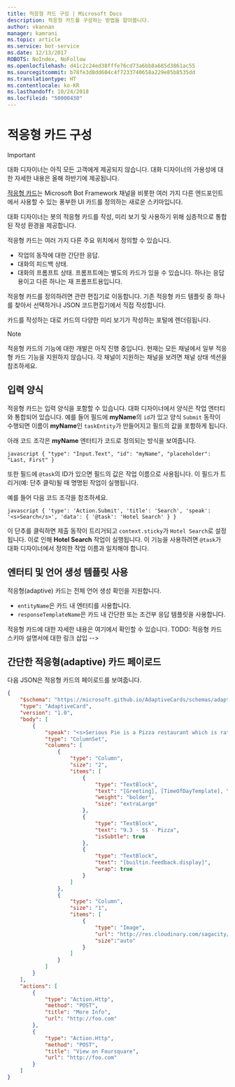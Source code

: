 ```yaml
---
title: 적응형 카드 구성 | Microsoft Docs
description: 적응형 카드를 구성하는 방법을 알아봅니다.
author: vkannan
manager: kamrani
ms.topic: article
ms.service: bot-service
ms.date: 12/13/2017
ROBOTS: NoIndex, NoFollow
ms.openlocfilehash: d41c2c24ed38fffe76cd73a6bb8a685d3861ac55
ms.sourcegitcommit: b78fe3d8dd604c4f7233740658a229e85b8535dd
ms.translationtype: HT
ms.contentlocale: ko-KR
ms.lasthandoff: 10/24/2018
ms.locfileid: "50000430"
---
```

# <a name="configure-adaptive-cards"></a>적응형 카드 구성
> [!IMPORTANT]
> 대화 디자이너는 아직 모든 고객에게 제공되지 않습니다. 대화 디자이너의 가용성에 대한 자세한 내용은 올해 하반기에 제공됩니다.

<a href="http://adaptivecards.io" target="_blank">적응형 카드</a>는 Microsoft Bot Framework 채널을 비롯한 여러 가지 다른 엔드포인트에서 사용할 수 있는 풍부한 UI 카드를 정의하는 새로운 스키마입니다. 

대화 디자이너는 봇의 적응형 카드를 작성, 미리 보기 및 사용하기 위해 심층적으로 통합된 작성 환경을 제공합니다. 

적응형 카드는 여러 가지 다른 주요 위치에서 정의할 수 있습니다.

- 작업의 동작에 대한 간단한 응답.
- 대화의 피드백 상태.
- 대화의 프롬프트 상태. 프롬프트에는 별도의 카드가 있을 수 있습니다. 하나는 응답용이고 다른 하나는 재 프롬프트용입니다.

적응형 카드를 정의하려면 관련 편집기로 이동합니다. 기존 적응형 카드 템플릿 중 하나를 찾아서 선택하거나 JSON 코드편집기에서 직접 작성합니다. 

카드를 작성하는 대로 카드의 다양한 미리 보기가 작성하는 포털에 렌더링됩니다.

> [!NOTE]
> 적응형 카드의 기능에 대한 개발은 아직 진행 중입니다. 현재는 모든 채널에서 일부 적응형 카드 기능을 지원하지 않습니다. 각 채널이 지원하는 채널을 보려면 채널 상태 섹션을 참조하세요.

## <a name="input-form"></a>입력 양식

적응형 카드는 입력 양식을 포함할 수 있습니다. 대화 디자이너에서 양식은 작업 엔터티와 통합되어 있습니다. 예를 들어 필드에 **myName**의 `id`가 있고 양식 `Submit` 동작이 수행되면 이름이 **myName**인 `taskEntity`가 만들어지고 필드의 값을 포함하게 됩니다. 

아래 코드 조각은 **myName** 엔터티가 코드로 정의되는 방식을 보여줍니다.

``javascript
{
   "type": "Input.Text",
   "id": "myName",
   "placeholder": "Last, First"
}
``

또한 필드에 `@task`의 ID가 있으면 필드의 값은 작업 이름으로 사용됩니다. 이 필드가 트리거(예: 단추 클릭)될 때 명명된 작업이 실행됩니다. 

예를 들어 다음 코드 조각을 참조하세요.

``javascript
{
  'type': 'Action.Submit',
  'title': 'Search',
  'speak': '<s>Search</s>',
  'data': {
    '@task': 'Hotel Search'
  }
}
``

이 단추를 클릭하면 제출 동작이 트리거되고 `context.sticky`가 `Hotel Search`로 설정됩니다. 이로 인해 **Hotel Search** 작업이 실행됩니다. 이 기능을 사용하려면 `@task`가 대화 디자이너에서 정의한 작업 이름과 일치해야 합니다.

## <a name="use-entities-and-language-generation-templates"></a>엔터티 및 언어 생성 템플릿 사용
적응형(adaptive) 카드는 전체 언어 생성 확인을 지원합니다.

* `entityName`은 카드 내 엔터티를 사용합니다.
* `responseTemplateName`은 카드 내 간단한 또는 조건부 응답 템플릿을 사용합니다.

적응형 카드에 대한 자세한 내용은 여기에서 확인할 수 있습니다. TODO: 적응형 카드 스키마 설명서에 대한 링크 삽입 -->

## <a name="sample-adaptive-card-payload"></a>간단한 적응형(adaptive) 카드 페이로드

다음 JSON은 적응형 카드의 페이로드를 보여줍니다.

```json
{
    "$schema": "https://microsoft.github.io/AdaptiveCards/schemas/adaptive-card.json",
    "type": "AdaptiveCard",
    "version": "1.0",
    "body": [
        {
            "speak": "<s>Serious Pie is a Pizza restaurant which is rated 9.3 by customers.</s>",
            "type": "ColumnSet",
            "columns": [
                {
                    "type": "Column",
                    "size": "2",
                    "items": [
                        {
                            "type": "TextBlock",
                            "text": "[Greeting], [TimeOfDayTemplate], You can eat in {location}",
                            "weight": "bolder",
                            "size": "extraLarge"
                        },
                        {
                            "type": "TextBlock",
                            "text": "9.3 · $$ · Pizza",
                            "isSubtle": true
                        },
                        {
                            "type": "TextBlock",
                            "text": "[builtin.feedback.display]",
                            "wrap": true
                        }
                    ]
                },
                {
                    "type": "Column",
                    "size": "1",
                    "items": [
                        {
                            "type": "Image",
                            "url": "http://res.cloudinary.com/sagacity/image/upload/c_crop,h_670,w_635,x_0,y_0/c_scale,w_640/v1397425743/Untitled-4_lviznp.jpg",
                            "size":"auto"
                        }
                    ]
                }
            ]
        }
    ],
    "actions": [
        {
            "type": "Action.Http",
            "method": "POST",
            "title": "More Info",
            "url": "http://foo.com"
        },
        {
            "type": "Action.Http",
            "method": "POST",
            "title": "View on Foursquare",
            "url": "http://foo.com"
        }
    ]
}
```

